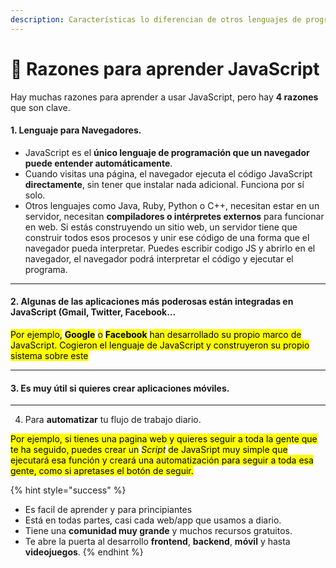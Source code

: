 ```yaml
---
description: Características lo diferencian de otros lenguajes de programación.
---
```


# 📌 Razones para aprender JavaScript

Hay muchas razones para aprender a usar JavaScript, pero hay **4 razones** que son clave.

#### 1. Lenguaje para Navegadores.

* JavaScript es el **único lenguaje de programación que un navegador puede entender automáticamente**.&#x20;
* Cuando visitas una página, el navegador ejecuta el código JavaScript **directamente**, sin tener que instalar nada adicional. Funciona por sí solo.
* Otros lenguajes como Java, Ruby, Python o C++, necesitan estar en un servidor, necesitan **compiladores o intérpretes externos** para funcionar en web. Si estás construyendo un sitio web, un servidor tiene que construir todos esos procesos y unir ese código de una forma que el navegador pueda interpretar. Puedes escribir codigo JS y abrirlo en el navegador, el navegador podrá interpretar el código y ejecutar el programa.

***

#### 2. Algunas de las aplicaciones más **poderosas** están integradas en JavaScript (Gmail, Twitter, Facebook...

<mark style="color:$info;">Por ejemplo,</mark> <mark style="color:$info;"></mark><mark style="color:$info;">**Google**</mark> <mark style="color:$info;"></mark><mark style="color:$info;">o</mark> <mark style="color:$info;"></mark><mark style="color:$info;">**Facebook**</mark> <mark style="color:$info;"></mark><mark style="color:$info;">han desarrollado su propio marco de JavaScript. Cogieron el lenguaje de JavaScript y construyeron su propio sistema sobre este</mark>

***

#### 3. Es muy útil si quieres crear **aplicaciones móviles.**

***

4. Para **automatizar** tu flujo de trabajo diario.

<mark style="color:$info;">Por ejemplo, si tienes una pagina web y quieres seguir a toda la gente que te ha seguido, puedes crear un</mark> <mark style="color:$info;"></mark>_<mark style="color:$info;">Script</mark>_ <mark style="color:$info;"></mark><mark style="color:$info;">de JavaSript muy simple que ejecutará esa función y creará una automatización para seguir a toda esa gente, como si apretases el botón de seguir.</mark>

{% hint style="success" %}
* Es facil de aprender y para principiantes
* Está en todas partes, casi cada web/app que usamos a diario.
* Tiene una **comunidad muy grande** y muchos recursos gratuitos.
* Te abre la puerta al desarrollo **frontend**, **backend**, **móvil** y hasta **videojuegos**.
{% endhint %}
